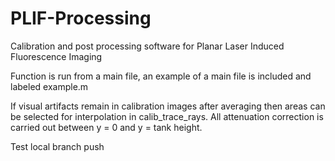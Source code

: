 # PLIF-Processing
Calibration and post processing software for Planar Laser Induced Fluorescence Imaging

Function is run from a main file, an example of a main file is included and labeled example.m

If visual artifacts remain in calibration images after averaging then areas can be selected for interpolation in calib_trace_rays.
All attenuation correction is carried out between y = 0 and y = tank height.

Test local branch push
